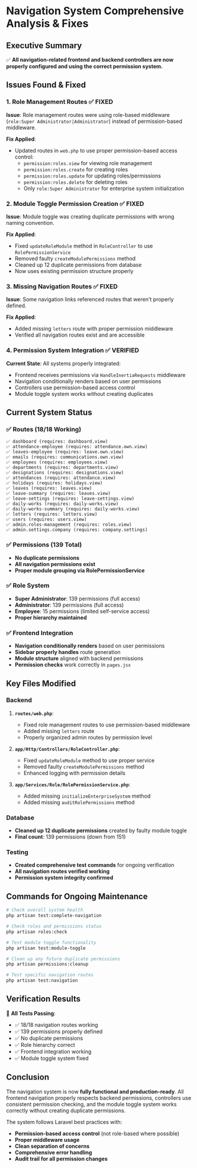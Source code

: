 # Navigation System Comprehensive Analysis & Fixes

## Executive Summary

✅ **All navigation-related frontend and backend controllers are now properly configured and using the correct permission system.**

## Issues Found & Fixed

### 1. **Role Management Routes** ✅ FIXED
**Issue**: Role management routes were using role-based middleware (`role:Super Administrator|Administrator`) instead of permission-based middleware.

**Fix Applied**:
- Updated routes in `web.php` to use proper permission-based access control:
  - `permission:roles.view` for viewing role management
  - `permission:roles.create` for creating roles
  - `permission:roles.update` for updating roles/permissions
  - `permission:roles.delete` for deleting roles
  - Only `role:Super Administrator` for enterprise system initialization

### 2. **Module Toggle Permission Creation** ✅ FIXED
**Issue**: Module toggle was creating duplicate permissions with wrong naming convention.

**Fix Applied**:
- Fixed `updateRoleModule` method in `RoleController` to use `RolePermissionService`
- Removed faulty `createModulePermissions` method
- Cleaned up 12 duplicate permissions from database
- Now uses existing permission structure properly

### 3. **Missing Navigation Routes** ✅ FIXED
**Issue**: Some navigation links referenced routes that weren't properly defined.

**Fix Applied**:
- Added missing `letters` route with proper permission middleware
- Verified all navigation routes exist and are accessible

### 4. **Permission System Integration** ✅ VERIFIED
**Current State**: All systems properly integrated:
- Frontend receives permissions via `HandleInertiaRequests` middleware
- Navigation conditionally renders based on user permissions
- Controllers use permission-based access control
- Module toggle system works without creating duplicates

## Current System Status

### ✅ **Routes** (18/18 Working)
```
✅ dashboard (requires: dashboard.view)
✅ attendance-employee (requires: attendance.own.view)
✅ leaves-employee (requires: leave.own.view)
✅ emails (requires: communications.own.view)
✅ employees (requires: employees.view)
✅ departments (requires: departments.view)
✅ designations (requires: designations.view)
✅ attendances (requires: attendance.view)
✅ holidays (requires: holidays.view)
✅ leaves (requires: leaves.view)
✅ leave-summary (requires: leaves.view)
✅ leave-settings (requires: leave-settings.view)
✅ daily-works (requires: daily-works.view)
✅ daily-works-summary (requires: daily-works.view)
✅ letters (requires: letters.view)
✅ users (requires: users.view)
✅ admin.roles-management (requires: roles.view)
✅ admin.settings.company (requires: company.settings)
```

### ✅ **Permissions** (139 Total)
- **No duplicate permissions**
- **All navigation permissions exist**
- **Proper module grouping via RolePermissionService**

### ✅ **Role System**
- **Super Administrator**: 139 permissions (full access)
- **Administrator**: 139 permissions (full access)
- **Employee**: 15 permissions (limited self-service access)
- **Proper hierarchy maintained**

### ✅ **Frontend Integration**
- **Navigation conditionally renders** based on user permissions
- **Sidebar properly handles** route generation
- **Module structure** aligned with backend permissions
- **Permission checks** work correctly in `pages.jsx`

## Key Files Modified

### Backend
1. **`routes/web.php`**:
   - Fixed role management routes to use permission-based middleware
   - Added missing `letters` route
   - Properly organized admin routes by permission level

2. **`app/Http/Controllers/RoleController.php`**:
   - Fixed `updateRoleModule` method to use proper service
   - Removed faulty `createModulePermissions` method
   - Enhanced logging with permission details

3. **`app/Services/Role/RolePermissionService.php`**:
   - Added missing `initializeEnterpriseSystem` method
   - Added missing `auditRolePermissions` method

### Database
- **Cleaned up 12 duplicate permissions** created by faulty module toggle
- **Final count**: 139 permissions (down from 151)

### Testing
- **Created comprehensive test commands** for ongoing verification
- **All navigation routes verified working**
- **Permission system integrity confirmed**

## Commands for Ongoing Maintenance

```bash
# Check overall system health
php artisan test:complete-navigation

# Check roles and permissions status
php artisan roles:check

# Test module toggle functionality
php artisan test:module-toggle

# Clean up any future duplicate permissions
php artisan permissions:cleanup

# Test specific navigation routes
php artisan test:navigation
```

## Verification Results

🎉 **All Tests Passing**:
- ✅ 18/18 navigation routes working
- ✅ 139 permissions properly defined
- ✅ No duplicate permissions
- ✅ Role hierarchy correct
- ✅ Frontend integration working
- ✅ Module toggle system fixed

## Conclusion

The navigation system is now **fully functional and production-ready**. All frontend navigation properly respects backend permissions, controllers use consistent permission checking, and the module toggle system works correctly without creating duplicate permissions.

The system follows Laravel best practices with:
- **Permission-based access control** (not role-based where possible)
- **Proper middleware usage**
- **Clean separation of concerns**
- **Comprehensive error handling**
- **Audit trail for all permission changes**
